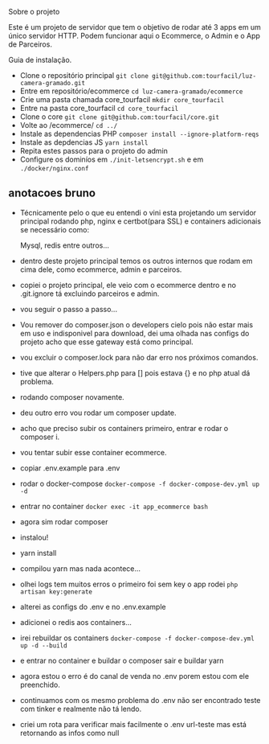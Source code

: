 Sobre o projeto

Este é um projeto de servidor que tem o objetivo de rodar até 3 apps em um único servidor HTTP.
Podem funcionar aqui o Ecommerce, o Admin e o App de Parceiros.

Guia de instalação.

- Clone o repositório principal `git clone git@github.com:tourfacil/luz-camera-gramado.git`
- Entre em repositório/ecommerce `cd luz-camera-gramado/ecommerce `
- Crie uma pasta chamada core_tourfacil `mkdir core_tourfacil`
- Entre na pasta core_tourfacil `cd core_tourfacil`
- Clone o core `git clone git@github.com:tourfacil/core.git`
- Volte ao /ecommerce/ `cd ../`
- Instale as dependencias PHP `composer install --ignore-platform-reqs`
- Instale as depdencias JS `yarn install`
- Repita estes passos para o projeto do admin
- Configure os dominíos em `./init-letsencrypt.sh` e em `./docker/nginx.conf`

## anotacoes bruno 

- Técnicamente pelo o que eu entendi o vini esta projetando um servidor principal rodando php, nginx e certbot(para SSL) e containers adicionais se necessário como:
    
    Mysql, redis entre outros...

- dentro deste projeto principal temos os outros internos que rodam em cima dele, como ecommerce, admin e parceiros.

- copiei o projeto principal, ele veio com o ecommerce dentro e no .git.ignore tá excluindo parceiros e admin.

- vou seguir o passo a passo...
- Vou remover do composer.json o developers cielo pois não estar mais em uso e indisponivel para download, dei uma olhada nas configs do projeto acho que esse gateway está como principal.

- vou excluir o composer.lock para não dar erro nos próximos comandos.
- tive que alterar o Helpers.php para [] pois estava {} e no php atual dá problema.
- rodando composer novamente.
- deu outro erro vou rodar um composer update.
- acho que preciso subir os containers primeiro, entrar e rodar o composer i.
- vou tentar subir esse container ecommerce.
- copiar .env.example para .env
- rodar o docker-compose `docker-compose -f docker-compose-dev.yml up -d`
- entrar no container `docker exec -it app_ecommerce bash`
- agora sim rodar composer 
- instalou!
- yarn install
- compilou yarn mas nada acontece...
- olhei logs tem muitos erros o primeiro foi sem key o app rodei `php artisan key:generate`
- alterei as configs do .env e no .env.example
- adicionei o redis aos containers...
- irei rebuildar os containers `docker-compose -f docker-compose-dev.yml up -d --build`
- e entrar no container e buildar o composer sair e buildar yarn
- agora estou o erro é do canal de venda no .env porem estou com ele preenchido.
- continuamos com os mesmo problema do .env não ser encontrado teste com tinker e realmente não tá lendo.
- criei um rota para verificar mais facilmente o .env url-teste mas está retornando as infos como null
